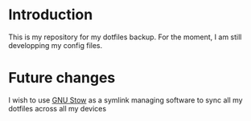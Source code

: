 # Introduction

This is my repository for my dotfiles backup.
For the moment, I am still developping my config files.


# Future changes

I wish to use [GNU Stow](https://www.gnu.org/software/stow/) as a symlink managing software to sync all my dotfiles across all my devices
